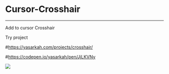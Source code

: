 # Cursor-Crosshair
**************************************************************************************

Add to cursor Crosshair


Try project


#https://yasarkah.com/projects/crosshair/

#https://codepen.io/yasarkah/pen/JjLKVNy

![](https://yasarkah.com/projects/crosshair/spotlight.gif)

